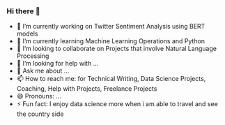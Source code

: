### Hi there 👋


- 🔭 I’m currently working on Twitter Sentiment Analysis using BERT models
- 🌱 I’m currently learning Machine Learning Operations and Python
- 👯 I’m looking to collaborate on Projects that involve Natural Language Processing
- 🤔 I’m looking for help with ...
- 💬 Ask me about ...
- 📫 How to reach me: for Technical Writing, Data Science Projects, Coaching, Help with Projects, Freelance Projects  
- 😄 Pronouns: ...
- ⚡ Fun fact: I enjoy data science more when i am able to travel and see the country side

